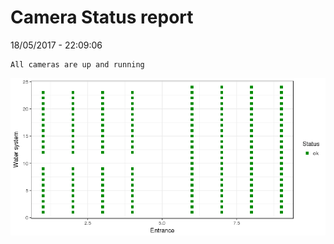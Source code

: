 Camera Status report
================
18/05/2017 - 22:09:06

    All cameras are up and running

![](camreport_files/figure-markdown_github/unnamed-chunk-2-1.png)
